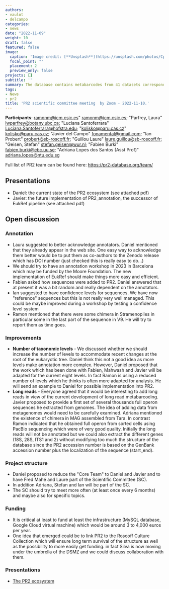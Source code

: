 ```yaml
---
authors:
- vaulot
- delcampo
categories:
- news
date: "2022-11-09"
weight: 10
draft: false
featured: false
image:
  caption: 'Image credit: [**Unsplash**](https://unsplash.com/photos/CpkOjOcXdUY)'
  focal_point: ""
  placement: 2
  preview_only: false
projects: []
subtitle: ''
summary: The database contains metabarcodes from 41 datasets corresponding to more than 4,000 samples and 90,000 ASVs.
tags:
- News
- pr2
title: 'PR2 scientific committee meeting  by Zoom - 2022-11-10.'
---
```



**Participants**:
ramonm@icm.csic.es" <ramonm@icm.csic.es>; "Parfrey, Laura" <lwparfrey@botany.ubc.ca>; "Luciana Santoferrara" <Luciana.Santoferrara@hofstra.edu>; "kolisko@paru.cas.cz" <kolisko@paru.cas.cz>; "Javier del Campo" <fonamental@gmail.com>; "Ian Probert" <probert@sb-roscoff.fr>; "Guillou Laure" <laure.guillou@sb-roscoff.fr>; "Geisen, Stefan" <stefan.geisen@wur.nl>;  "Fabien Burki" <fabien.burki@ebc.uu.se>; "Adriana Lopes dos Santos (Asst Prof)" <adriana.lopes@ntu.edu.sg>

Full list of PR2 team can be found here: https://pr2-database.org/team/

## Presentations
* Daniel: the current state of the PR2 ecosystem (see attached pdf)
* Javier: the future implementation of PR2_annotation, the successor of EukRef pipeline (see attached pdf)

## Open discussion

### Annotation
* Laura suggested to better acknowledge annotators.  Daniel mentioned that they already appear in the web site.  One easy way to acknowledge them better would be to put them as co-authors to the Zenodo release which has DOI number (just checked this is really easy to do...)
* We should try to have an annotation workshop in 2023 in Barcelona which may be funded by the Moore Foundation.  The new implementation of EukRef should make things more easy and efficient.
* Fabien asked how sequences were added to PR2.  Daniel answered that at present it was a bit random and really dependent on the annotators.
* Ian suggested to have confidence levels for sequences.  We have now "reference" sequences but this is not really very well managed. This could be maybe improved during a workshop by testing a confidence level system
* Ramon mentioned that there were some chimera in Stramenopiles in particular some in the last part of the sequence in V9. He will try to report them as time goes.
  
### Improvements
* **Number of taxonomic levels** - We discussed whether we should increase the number of levels to accommodate recent changes at the root of the eukaryotic tree.  Daniel think this not a good idea as more levels make annotation more complex.  However, Daniel proposed that the work which has been done with Fabien, Mahwash and Javier will be adapted for the current eight levels. In fact Ramon is using a reduced number of levels which he thinks is often more adapted for analysis. He will send an example to Daniel for possible implementation into PR2.
* **Long reads** - Everyone agreed that it would be interesting to add long reads in view of the current development of long read metabarcoding.  Javier proposed to provide a first set of several thousands full operon sequences he extracted from genomes.  The idea of adding data from metagenomes would need to be carefully examined.  Adriana mentioned the existence of chimera in MAG assembled from Tara.  In contrast Ramon indicated that he obtained full operon from sorted cells using PacBio sequencing which were of very good quality.  Initially the long reads will not be annotated but we could also extract the different genes (18S, 28S, ITS1 and 2) without modifying too much the structure of the database since the PR2 accession number is based on the GenBank accession number plus the localization of the sequence (start_end).
  
### Project structure
* Daniel proposed to reduce the "Core Team" to Daniel and Javier and to have Fred Mahé and Laure part of the Scientific Committee (SC). 
* In addition Adriana, Stefan and Ian will be part of the SC. 
* The SC should try to meet more often (at least once every 6 months) and maybe also for specific topics.

### Funding
* It is critical at least to fund at least the infrastructure (MySQL database, Google Cloud virtual machine) which would be around 3 to 4,000 euros per year.
* One idea that emerged could be to link PR2 to the Roscoff Culture Collection which will ensure long term survival of the structure as well as the possibility to more easily get funding.  in fact Silva is now moving under the umbrella of the DSMZ and we could discuss collaboration with them.

### Presentations
* [The PR2 ecosystem](/files/2022-11-09-PR2-meeting.pdf)

